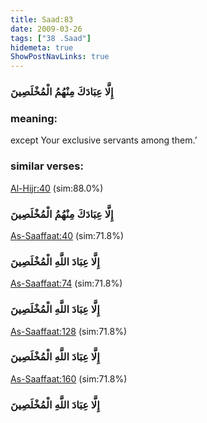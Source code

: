 ```yaml
---
title: Saad:83
date: 2009-03-26
tags: ["38 .Saad"]
hidemeta: true 
ShowPostNavLinks: true 
---
```

### إِلَّا عِبَادَكَ مِنْهُمُ الْمُخْلَصِينَ
### meaning: 
except Your exclusive servants among them.’
### similar verses: 

[Al-Hijr:40](/15/40) (sim:88.0%)

### إِلَّا عِبَادَكَ مِنْهُمُ الْمُخْلَصِينَ

[As-Saaffaat:40](/37/40) (sim:71.8%)

### إِلَّا عِبَادَ اللَّهِ الْمُخْلَصِينَ

[As-Saaffaat:74](/37/74) (sim:71.8%)

### إِلَّا عِبَادَ اللَّهِ الْمُخْلَصِينَ

[As-Saaffaat:128](/37/128) (sim:71.8%)

### إِلَّا عِبَادَ اللَّهِ الْمُخْلَصِينَ

[As-Saaffaat:160](/37/160) (sim:71.8%)

### إِلَّا عِبَادَ اللَّهِ الْمُخْلَصِينَ
